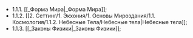 - 1.1.1. [[_Форма Мира|_Форма Мира]];
- 1.1.2. [[2. Сеттинг/1. Экхония/1. Основы Мироздания/1.1. Космология/1.1.2. Небесные Тела/Небесные тела|Небесные тела]];
- 1.1.3. [[_Законы Физики|_Законы Физики]];